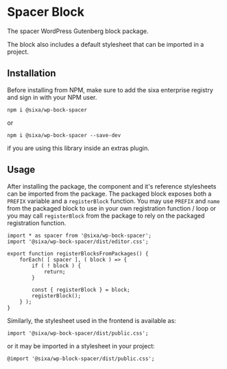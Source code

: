 # Spacer Block

The spacer WordPress Gutenberg block package.

The block also includes a default stylesheet that can be imported in a project.

## Installation
Before installing from NPM, make sure to add the sixa enterprise registry and sign in with your NPM user.
```
npm i @sixa/wp-bock-spacer
```

or
```
npm i @sixa/wp-bock-spacer --save-dev
```
if you are using this library inside an extras plugin.

## Usage
After installing the package, the component and it's reference stylesheets can
be imported from the package.
The packaged block exposes both a `PREFIX` variable and a `registerBlock` function.
You may use `PREFIX` and `name` from the packaged block to use in your own
registration function / loop or you may call `registerBlock` from the package
to rely on the packaged registration function.

```
import * as spacer from '@sixa/wp-bock-spacer';
import '@sixa/wp-bock-spacer/dist/editor.css';

export function registerBlocksFromPackages() {
	forEach( [ spacer ], ( block ) => {
		if ( ! block ) {
			return;
		}

		const { registerBlock } = block;
		registerBlock();
	} );
}
```

Similarly, the stylesheet used in the frontend is available as:
```
import '@sixa/wp-bock-spacer/dist/public.css';
```

or it may be imported in a stylesheet in your project:
```
@import '@sixa/wp-block-spacer/dist/public.css';
```